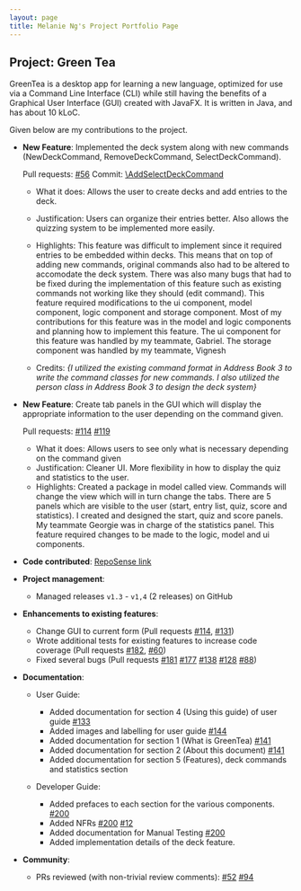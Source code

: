 ```yaml
---
layout: page
title: Melanie Ng's Project Portfolio Page
---
```


## Project: Green Tea

GreenTea is a desktop app for learning a new language, optimized for use via a Command Line Interface (CLI)
while still having the benefits of a Graphical User Interface (GUI) created with JavaFX.
It is written in Java, and has about 10 kLoC.

Given below are my contributions to the project.

* **New Feature**: Implemented the deck system along with new commands (NewDeckCommand, RemoveDeckCommand, SelectDeckCommand).

  Pull requests: [\#56](https://github.com/AY2021S1-CS2103T-T09-4/tp/pull/56)
  Commit: [\AddSelectDeckCommand](https://github.com/AY2021S1-CS2103T-T09-4/tp/commit/bd036d7fc33d5fea091aeae658ab7967e1d8e010#diff-d126ae081f932363c3d9e4b8117d275191d41cee659ff81474b4d917c8530533)
  
  * What it does: Allows the user to create decks and add entries to the deck.
  * Justification: Users can organize their entries better. Also allows the quizzing system to be implemented more easily.
  * Highlights: This feature was difficult to implement since it required entries to be embedded within decks. This means that
                on top of adding new commands, original commands also had to be altered to accomodate the deck system.
                There was also many bugs that had to be fixed during the implementation of this feature such as existing commands
                not working like they should (edit command).
                This feature required modifications to the ui component, model component, logic component and storage component.
                Most of my contributions for this feature was in the model and logic components and planning how to implement this feature.
                The ui component for this feature was handled by my teammate, Gabriel. The storage component was handled by my teammate, Vignesh
                
  * Credits: *{I utilized the existing command format in Address Book 3 to write the command classes for new commands. I also utilized the person class in Address Book 3 to design the deck system}*

* **New Feature**: Create tab panels in the GUI which will display the appropriate information to the user depending on the command given.

  Pull requests: [\#114](https://github.com/AY2021S1-CS2103T-T09-4/tp/pull/114) [\#119](https://github.com/AY2021S1-CS2103T-T09-4/tp/pull/119)
  
  * What it does: Allows users to see only what is necessary depending on the command given
  * Justification: Cleaner UI. More flexibility in how to display the quiz and statistics to the user.
  * Highlights: Created a package in model called view. Commands will change the view which will in turn change the tabs.
                There are 5 panels which are visible to the user (start, entry list, quiz, score and statistics).
                I created and designed the start, quiz and score panels. My teammate Georgie was in charge of the statistics panel.
                This feature required changes to be made to the logic, model and ui components.
                 
* **Code contributed**: [RepoSense link](https://nus-cs2103-ay2021s1.github.io/tp-dashboard/#breakdown=true&search=&sort=groupTitle&sortWithin=title&since=2020-08-14&timeframe=commit&mergegroup=&groupSelect=groupByRepos&checkedFileTypes=docs~functional-code~test-code~other&tabOpen=true&tabType=authorship&zFR=false&tabAuthor=IlyaRin&tabRepo=AY2021S1-CS2103T-T09-4%2Ftp%5Bmaster%5D&authorshipIsMergeGroup=false&authorshipFileTypes=docs~functional-code~test-code)

* **Project management**:
  * Managed releases `v1.3` - `v1,4` (2 releases) on GitHub

* **Enhancements to existing features**:
  * Change GUI to current form (Pull requests [\#114](https://github.com/AY2021S1-CS2103T-T09-4/tp/pull/114), [\#131](https://github.com/AY2021S1-CS2103T-T09-4/tp/pull/131))
  * Wrote additional tests for existing features to increase code coverage (Pull requests [\#182](https://github.com/AY2021S1-CS2103T-T09-4/tp/pull/182), [\#60](https://github.com/AY2021S1-CS2103T-T09-4/tp/pull/60))
  * Fixed several bugs (Pull requests [\#181](https://github.com/AY2021S1-CS2103T-T09-4/tp/pull/181) [\#177](https://github.com/AY2021S1-CS2103T-T09-4/tp/pull/177) [\#138](https://github.com/AY2021S1-CS2103T-T09-4/tp/pull/138) [\#128](https://github.com/AY2021S1-CS2103T-T09-4/tp/pull/128) [\#88](https://github.com/AY2021S1-CS2103T-T09-4/tp/pull/88))

* **Documentation**:
  * User Guide:
    * Added documentation for section 4 (Using this guide) of user guide [\#133](https://github.com/AY2021S1-CS2103T-T09-4/tp/pull/133)
    * Added images and labelling for user guide [\#144](https://github.com/AY2021S1-CS2103T-T09-4/tp/pull/144)
    * Added documentation for section 1 (What is GreenTea) [\#141](https://github.com/AY2021S1-CS2103T-T09-4/tp/pull/141)
    * Added documentation for section 2 (About this document) [\#141](https://github.com/AY2021S1-CS2103T-T09-4/tp/pull/141)
    * Added documentation for section 5 (Features), deck commands and statistics section
    
  * Developer Guide:
    * Added prefaces to each section for the various components. [\#200](https://github.com/AY2021S1-CS2103T-T09-4/tp/pull/200)
    * Added NFRs [\#200](https://github.com/AY2021S1-CS2103T-T09-4/tp/pull/200) [\#12](https://github.com/AY2021S1-CS2103T-T09-4/tp/pull/12) 
    * Added documentation for Manual Testing [\#200](https://github.com/AY2021S1-CS2103T-T09-4/tp/pull/200)
    * Added implementation details of the deck feature.

* **Community**:
  * PRs reviewed (with non-trivial review comments): [\#52](https://github.com/AY2021S1-CS2103T-T09-4/tp/pull/52) [\#94](https://github.com/AY2021S1-CS2103T-T09-4/tp/pull/94)